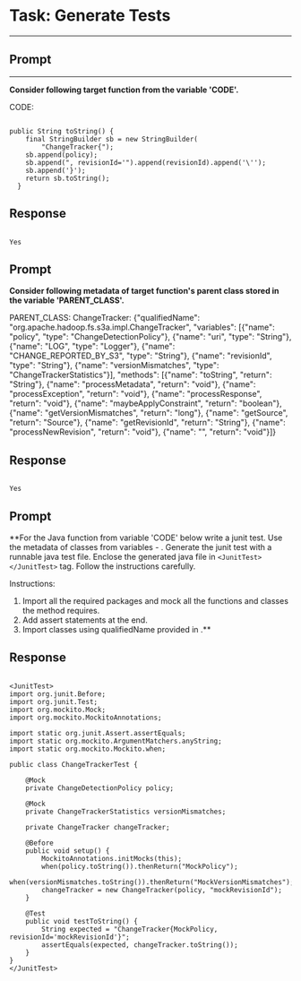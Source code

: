 # Task: Generate Tests

---

## Prompt

****

**Consider following target function from the variable 'CODE'.**

CODE:

```

public String toString() {
    final StringBuilder sb = new StringBuilder(
        "ChangeTracker{");
    sb.append(policy);
    sb.append(", revisionId='").append(revisionId).append('\'');
    sb.append('}');
    return sb.toString();
  }

```

## Response

```

Yes

```

## Prompt

**Consider following metadata of target function's parent class stored in the variable 'PARENT_CLASS'.**


PARENT_CLASS: 
ChangeTracker: {"qualifiedName": "org.apache.hadoop.fs.s3a.impl.ChangeTracker", "variables": [{"name": "policy", "type": "ChangeDetectionPolicy"}, {"name": "uri", "type": "String"}, {"name": "LOG", "type": "Logger"}, {"name": "CHANGE_REPORTED_BY_S3", "type": "String"}, {"name": "revisionId", "type": "String"}, {"name": "versionMismatches", "type": "ChangeTrackerStatistics"}], "methods": [{"name": "toString", "return": "String"}, {"name": "processMetadata", "return": "void"}, {"name": "processException", "return": "void"}, {"name": "processResponse", "return": "void"}, {"name": "maybeApplyConstraint", "return": "boolean"}, {"name": "getVersionMismatches", "return": "long"}, {"name": "getSource", "return": "Source"}, {"name": "getRevisionId", "return": "String"}, {"name": "processNewRevision", "return": "void"}, {"name": "<clinit>", "return": "void"}]}

## Response

```

Yes

```

## Prompt

**For the Java function from variable 'CODE' below write a junit test. Use the metadata of classes from variables - <META-DATA>. Generate the junit test with a runnable java test file. Enclose the generated java file in `<JunitTest></JunitTest>` tag. Follow the instructions carefully. 

Instructions: 
1. Import all the required packages and mock all the functions and classes the method requires. 
2. Add assert statements at the end. 
3. Import classes using qualifiedName provided in <META-DATA>.**

## Response

```

<JunitTest>
import org.junit.Before;
import org.junit.Test;
import org.mockito.Mock;
import org.mockito.MockitoAnnotations;

import static org.junit.Assert.assertEquals;
import static org.mockito.ArgumentMatchers.anyString;
import static org.mockito.Mockito.when;

public class ChangeTrackerTest {

    @Mock
    private ChangeDetectionPolicy policy;

    @Mock
    private ChangeTrackerStatistics versionMismatches;

    private ChangeTracker changeTracker;

    @Before
    public void setup() {
        MockitoAnnotations.initMocks(this);
        when(policy.toString()).thenReturn("MockPolicy");
        when(versionMismatches.toString()).thenReturn("MockVersionMismatches");
        changeTracker = new ChangeTracker(policy, "mockRevisionId");
    }

    @Test
    public void testToString() {
        String expected = "ChangeTracker{MockPolicy, revisionId='mockRevisionId'}";
        assertEquals(expected, changeTracker.toString());
    }
}
</JunitTest>

```